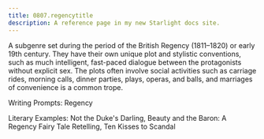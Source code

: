 ```yaml
---
title: 0807.regencytitle
description: A reference page in my new Starlight docs site.
---
```

A subgenre set during the period of the British Regency (1811–1820) or early 19th century. 
They have their own unique plot and stylistic conventions, 
such as much intelligent, fast-paced dialogue between the protagonists without explicit sex. 
The plots often involve social activities such as carriage rides, 
morning calls, dinner parties, plays, operas, and balls, 
and marriages of convenience is a common trope. 

Writing Prompts: Regency 

Literary Examples: Not the Duke's Darling, 
Beauty and the Baron: A Regency Fairy Tale Retelling, 
Ten Kisses to Scandal
